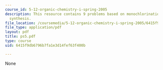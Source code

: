```yaml
---
course_id: 5-12-organic-chemistry-i-spring-2005
description: This resource contains 9 problems based on monochlorination and multistep
  synthesis.
file_location: /coursemedia/5-12-organic-chemistry-i-spring-2005/6415f9db6796b7fa1e3d14fef63f400b_ps5.pdf
file_type: application/pdf
layout: pdf
title: ps5.pdf
type: course
uid: 6415f9db6796b7fa1e3d14fef63f400b

---
```

None